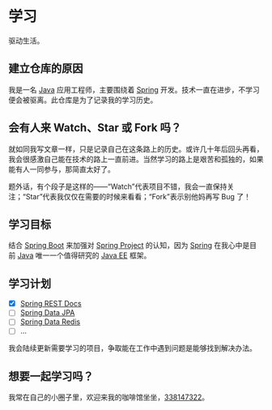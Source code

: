 # 学习
驱动生活。

## 建立仓库的原因

我是一名 [Java](https://www.oracle.com/java/index.html) 应用工程师，主要围绕着 [Spring](https://spring.io/) 开发。技术一直在进步，不学习便会被驱离。此仓库是为了记录我的学习历史。

## 会有人来 Watch、Star 或 Fork 吗？

就如同我写文章一样，只是记录自己在这条路上的历史。或许几十年后回头再看，我会很感激自己能在技术的路上一直前进。当然学习的路上是艰苦和孤独的，如果能有人一同参与，那简直太好了。

题外话，有个段子是这样的——“Watch”代表项目不错，我会一直保持关注；“Star”代表我仅仅在需要的时候来看看；“Fork”表示别他妈再写 Bug 了！

## 学习目标

结合 [Spring Boot](http://projects.spring.io/spring-boot/) 来加强对 [Spring Project](https://spring.io/projects/) 的认知，因为 [Spring](https://spring.io/) 在我心中是目前 [Java](https://www.oracle.com/java/index.html) 唯一一个值得研究的 [Java EE](http://www.oracle.com/technetwork/java/javaee/overview/index.html) 框架。

## 学习计划

- [x] [Spring REST Docs](http://projects.spring.io/spring-restdocs/)
- [ ] [Spring Data JPA](http://projects.spring.io/spring-data-jpa/)
- [ ] [Spring Data Redis](http://projects.spring.io/spring-data-redis/)
- [ ] ...

我会陆续更新需要学习的项目，争取能在工作中遇到问题是能够找到解决办法。

## 想要一起学习吗？

我常在自己的小圈子里，欢迎来我的咖啡馆坐坐，[338147322](https://shang.qq.com/wpa/qunwpa?idkey=3e61858619da351b5d72dbc090f9a4ee2886de704543b7e8d2880eead185e1d6)。